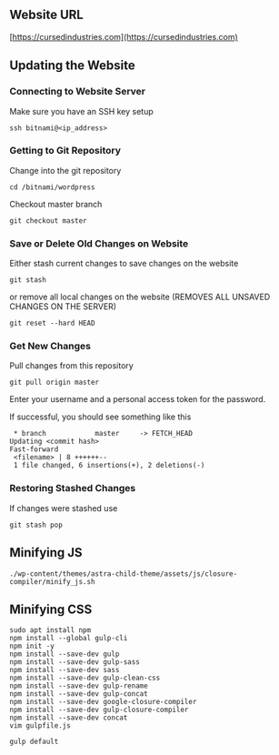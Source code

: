 ## Website URL
[https://cursedindustries.com](https://cursedindustries.com)
## Updating the Website
### Connecting to Website Server
Make sure you have an SSH key setup
```shell
ssh bitnami@<ip_address>
```
### Getting to Git Repository
Change into the git repository
```shell
cd /bitnami/wordpress
```
Checkout master branch
```shell
git checkout master
```
### Save or Delete Old Changes on Website
Either stash current changes to save changes on the website
```shell
git stash
```
or remove all local changes on the website (REMOVES ALL UNSAVED CHANGES ON THE SERVER)
```shell
git reset --hard HEAD
```
### Get New Changes
Pull changes from this repository
```shell
git pull origin master
```
Enter your username and a personal access token for the password.

If successful, you should see something like this
```
 * branch            master     -> FETCH_HEAD
Updating <commit hash>
Fast-forward
 <filename> | 8 ++++++--
 1 file changed, 6 insertions(+), 2 deletions(-)
```
### Restoring Stashed Changes
If changes were stashed use
```shell
git stash pop
```

## Minifying JS
```shell
./wp-content/themes/astra-child-theme/assets/js/closure-compiler/minify_js.sh 
```

## Minifying CSS
```shell
sudo apt install npm
npm install --global gulp-cli
npm init -y
npm install --save-dev gulp
npm install --save-dev gulp-sass
npm install --save-dev sass
npm install --save-dev gulp-clean-css
npm install --save-dev gulp-rename
npm install --save-dev gulp-concat
npm install --save-dev google-closure-compiler
npm install --save-dev gulp-closure-compiler
npm install --save-dev concat   
vim gulpfile.js
```

```shell
gulp default
```